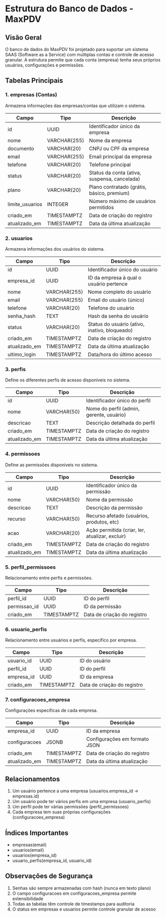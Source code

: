 # Estrutura do Banco de Dados - MaxPDV

## Visão Geral
O banco de dados do MaxPDV foi projetado para suportar um sistema SAAS (Software as a Service) com múltiplas contas e controle de acesso granular. A estrutura permite que cada conta (empresa) tenha seus próprios usuários, configurações e permissões.

## Tabelas Principais

### 1. empresas (Contas)
Armazena informações das empresas/contas que utilizam o sistema.

| Campo          | Tipo          | Descrição                                    |
|---------------|---------------|----------------------------------------------|
| id            | UUID          | Identificador único da empresa               |
| nome          | VARCHAR(255)  | Nome da empresa                             |
| documento     | VARCHAR(20)   | CNPJ ou CPF da empresa                      |
| email         | VARCHAR(255)  | Email principal da empresa                  |
| telefone      | VARCHAR(20)   | Telefone principal                         |
| status        | VARCHAR(20)   | Status da conta (ativa, suspensa, cancelada)|
| plano         | VARCHAR(20)   | Plano contratado (grátis, básico, premium) |
| limite_usuarios| INTEGER      | Número máximo de usuários permitidos        |
| criado_em     | TIMESTAMPTZ   | Data de criação do registro                |
| atualizado_em | TIMESTAMPTZ   | Data da última atualização                 |

### 2. usuarios
Armazena informações dos usuários do sistema.

| Campo          | Tipo          | Descrição                                    |
|---------------|---------------|----------------------------------------------|
| id            | UUID          | Identificador único do usuário               |
| empresa_id    | UUID          | ID da empresa à qual o usuário pertence     |
| nome          | VARCHAR(255)  | Nome completo do usuário                    |
| email         | VARCHAR(255)  | Email do usuário (único)                    |
| telefone      | VARCHAR(20)   | Telefone do usuário                        |
| senha_hash    | TEXT          | Hash da senha do usuário                    |
| status        | VARCHAR(20)   | Status do usuário (ativo, inativo, bloqueado)|
| criado_em     | TIMESTAMPTZ   | Data de criação do registro                |
| atualizado_em | TIMESTAMPTZ   | Data da última atualização                 |
| ultimo_login  | TIMESTAMPTZ   | Data/hora do último acesso                 |

### 3. perfis
Define os diferentes perfis de acesso disponíveis no sistema.

| Campo          | Tipo          | Descrição                                    |
|---------------|---------------|----------------------------------------------|
| id            | UUID          | Identificador único do perfil                |
| nome          | VARCHAR(50)   | Nome do perfil (admin, gerente, usuário)    |
| descricao     | TEXT          | Descrição detalhada do perfil               |
| criado_em     | TIMESTAMPTZ   | Data de criação do registro                |
| atualizado_em | TIMESTAMPTZ   | Data da última atualização                 |

### 4. permissoes
Define as permissões disponíveis no sistema.

| Campo          | Tipo          | Descrição                                    |
|---------------|---------------|----------------------------------------------|
| id            | UUID          | Identificador único da permissão             |
| nome          | VARCHAR(50)   | Nome da permissão                           |
| descricao     | TEXT          | Descrição da permissão                      |
| recurso       | VARCHAR(50)   | Recurso afetado (usuários, produtos, etc)   |
| acao          | VARCHAR(20)   | Ação permitida (criar, ler, atualizar, excluir)|
| criado_em     | TIMESTAMPTZ   | Data de criação do registro                |
| atualizado_em | TIMESTAMPTZ   | Data da última atualização                 |

### 5. perfil_permissoes
Relacionamento entre perfis e permissões.

| Campo          | Tipo          | Descrição                                    |
|---------------|---------------|----------------------------------------------|
| perfil_id     | UUID          | ID do perfil                                |
| permissao_id  | UUID          | ID da permissão                             |
| criado_em     | TIMESTAMPTZ   | Data de criação do registro                |

### 6. usuario_perfis
Relacionamento entre usuários e perfis, específico por empresa.

| Campo          | Tipo          | Descrição                                    |
|---------------|---------------|----------------------------------------------|
| usuario_id    | UUID          | ID do usuário                               |
| perfil_id     | UUID          | ID do perfil                                |
| empresa_id    | UUID          | ID da empresa                               |
| criado_em     | TIMESTAMPTZ   | Data de criação do registro                |

### 7. configuracoes_empresa
Configurações específicas de cada empresa.

| Campo          | Tipo          | Descrição                                    |
|---------------|---------------|----------------------------------------------|
| empresa_id    | UUID          | ID da empresa                               |
| configuracoes | JSONB         | Configurações em formato JSON               |
| criado_em     | TIMESTAMPTZ   | Data de criação do registro                |
| atualizado_em | TIMESTAMPTZ   | Data da última atualização                 |

## Relacionamentos

1. Um usuário pertence a uma empresa (usuarios.empresa_id → empresas.id)
2. Um usuário pode ter vários perfis em uma empresa (usuario_perfis)
3. Um perfil pode ter várias permissões (perfil_permissoes)
4. Cada empresa tem suas próprias configurações (configuracoes_empresa)

## Índices Importantes

- empresas(email)
- usuarios(email)
- usuarios(empresa_id)
- usuario_perfis(empresa_id, usuario_id)

## Observações de Segurança

1. Senhas são sempre armazenadas com hash (nunca em texto plano)
2. O campo configuracoes em configuracoes_empresa permite extensibilidade
3. Todas as tabelas têm controle de timestamps para auditoria
4. O status em empresas e usuarios permite controle granular de acesso
